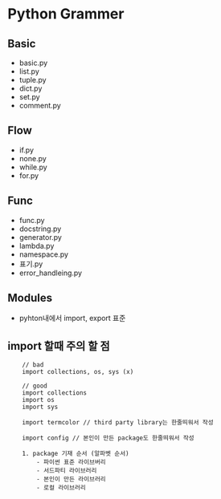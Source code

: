 # Python Grammer

## Basic

- basic.py
- list.py
- tuple.py
- dict.py
- set.py
- comment.py

## Flow

- if.py
- none.py
- while.py
- for.py

## Func

- func.py
- docstring.py
- generator.py
- lambda.py
- namespace.py
- 표기.py
- error_handleing.py

## Modules

- pyhton내에서 import, export 표준

## import 할때 주의 할 점

```
    // bad
    import collections, os, sys (x)

    // good
    import collections
    import os
    import sys

    import termcolor // third party library는 한줄띄워서 작성

    import config // 본인이 만든 package도 한줄띄워서 작성

    1. package 기재 순서 (알파벳 순서)
        - 파이썬 표준 라이브버리
        - 서드파티 라이브러리
        - 본인이 만든 라이브러리
        - 로컬 라이브러리
```
